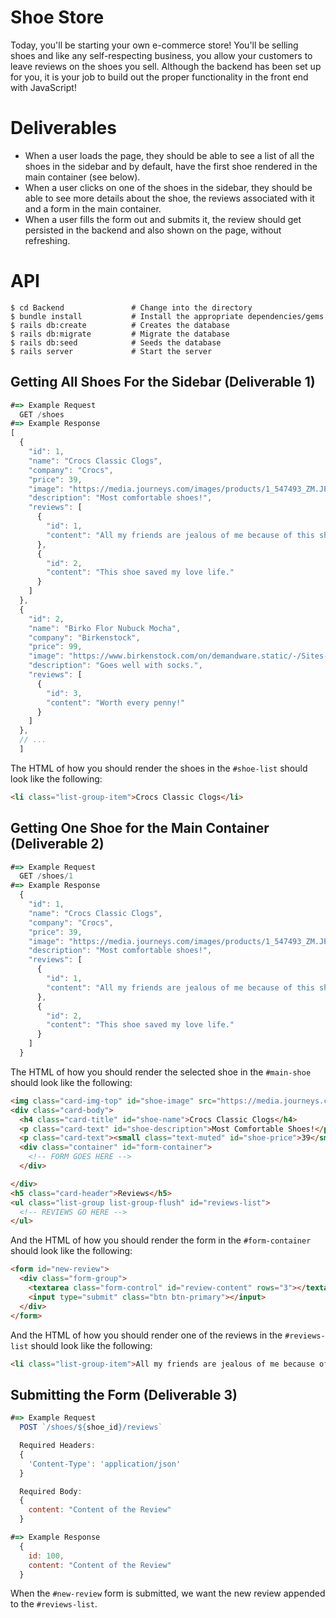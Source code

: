 # Shoe Store
Today, you'll be starting your own e-commerce store! You'll be selling shoes and like any self-respecting business, you allow your customers to leave reviews on the shoes you sell. Although the backend has been set up for you, it is your job to build out the proper functionality in the front end with JavaScript!

# Deliverables

* When a user loads the page, they should be able to see a list of all the shoes in the sidebar and by default, have the first shoe rendered in the main container (see below).
* When a user clicks on one of the shoes in the sidebar, they should be able to see more details about the shoe, the reviews associated with it and a form in the main container.
* When a user fills the form out and submits it, the review should get persisted in the backend and also shown on the page, without refreshing.

# API
```
$ cd Backend               # Change into the directory
$ bundle install           # Install the appropriate dependencies/gems
$ rails db:create          # Creates the database
$ rails db:migrate         # Migrate the database
$ rails db:seed            # Seeds the database
$ rails server             # Start the server
```

## Getting All Shoes For the Sidebar (Deliverable 1)

```JavaScript
#=> Example Request
  GET /shoes
#=> Example Response
[
  {
    "id": 1,
    "name": "Crocs Classic Clogs",
    "company": "Crocs",
    "price": 39,
    "image": "https://media.journeys.com/images/products/1_547493_ZM.JPG",
    "description": "Most comfortable shoes!",
    "reviews": [
      {
        "id": 1,
        "content": "All my friends are jealous of me because of this shoe!"
      },
      {
        "id": 2,
        "content": "This shoe saved my love life."
      }
    ]
  },
  {
    "id": 2,
    "name": "Birko Flor Nubuck Mocha",
    "company": "Birkenstock",
    "price": 99,
    "image": "https://www.birkenstock.com/on/demandware.static/-/Sites-master-catalog/default/dw573eb793/151183/151183.jpg",
    "description": "Goes well with socks.",
    "reviews": [
      {
        "id": 3,
        "content": "Worth every penny!"
      }
    ]
  },
  // ...
  ]
```

The HTML of how you should render the shoes in the `#shoe-list` should look like the following:

```html
<li class="list-group-item">Crocs Classic Clogs</li>
```

## Getting One Shoe for the Main Container (Deliverable 2)

```JavaScript
#=> Example Request
  GET /shoes/1
#=> Example Response
  {
    "id": 1,
    "name": "Crocs Classic Clogs",
    "company": "Crocs",
    "price": 39,
    "image": "https://media.journeys.com/images/products/1_547493_ZM.JPG",
    "description": "Most comfortable shoes!",
    "reviews": [
      {
        "id": 1,
        "content": "All my friends are jealous of me because of this shoe!"
      },
      {
        "id": 2,
        "content": "This shoe saved my love life."
      }
    ]
  }
```

The HTML of how you should render the selected shoe in the `#main-shoe` should look like the following:

```HTML
<img class="card-img-top" id="shoe-image" src="https://media.journeys.com/images/products/1_547493_ZM.JPG">
<div class="card-body">
  <h4 class="card-title" id="shoe-name">Crocs Classic Clogs</h4>
  <p class="card-text" id="shoe-description">Most Comfortable Shoes!</p>
  <p class="card-text"><small class="text-muted" id="shoe-price">39</small></p>
  <div class="container" id="form-container">
    <!-- FORM GOES HERE -->
  </div>

</div>
<h5 class="card-header">Reviews</h5>
<ul class="list-group list-group-flush" id="reviews-list">
  <!-- REVIEWS GO HERE -->
</ul>
```

And the HTML of how you should render the form in the `#form-container` should look like the following:

```html
<form id="new-review">
  <div class="form-group">
    <textarea class="form-control" id="review-content" rows="3"></textarea>
    <input type="submit" class="btn btn-primary"></input>
  </div>
</form>
```

And the HTML of how you should render one of the reviews in the `#reviews-list` should look like the following:

```html
<li class="list-group-item">All my friends are jealous of me because of this shoe!</li>
```

## Submitting the Form (Deliverable 3)

```JavaScript
#=> Example Request
  POST `/shoes/${shoe_id}/reviews`

  Required Headers:
  {
    'Content-Type': 'application/json'
  }

  Required Body:
  {
    content: "Content of the Review"
  }

#=> Example Response
  {
    id: 100,
    content: "Content of the Review"
  }
```

When the `#new-review` form is submitted, we want the new review appended to the `#reviews-list`.
